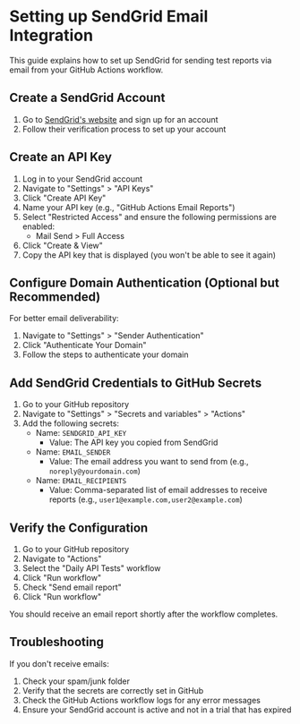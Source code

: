 # Setting up SendGrid Email Integration

This guide explains how to set up SendGrid for sending test reports via email from your GitHub Actions workflow.

## Create a SendGrid Account

1. Go to [SendGrid's website](https://sendgrid.com/) and sign up for an account
2. Follow their verification process to set up your account

## Create an API Key

1. Log in to your SendGrid account
2. Navigate to "Settings" > "API Keys"
3. Click "Create API Key"
4. Name your API key (e.g., "GitHub Actions Email Reports")
5. Select "Restricted Access" and ensure the following permissions are enabled:
   - Mail Send > Full Access
6. Click "Create & View"
7. Copy the API key that is displayed (you won't be able to see it again)

## Configure Domain Authentication (Optional but Recommended)

For better email deliverability:

1. Navigate to "Settings" > "Sender Authentication"
2. Click "Authenticate Your Domain"
3. Follow the steps to authenticate your domain

## Add SendGrid Credentials to GitHub Secrets

1. Go to your GitHub repository
2. Navigate to "Settings" > "Secrets and variables" > "Actions"
3. Add the following secrets:
   - Name: `SENDGRID_API_KEY`
     - Value: The API key you copied from SendGrid
   - Name: `EMAIL_SENDER`
     - Value: The email address you want to send from (e.g., `noreply@yourdomain.com`)
   - Name: `EMAIL_RECIPIENTS`
     - Value: Comma-separated list of email addresses to receive reports (e.g., `user1@example.com,user2@example.com`)

## Verify the Configuration

1. Go to your GitHub repository
2. Navigate to "Actions"
3. Select the "Daily API Tests" workflow
4. Click "Run workflow"
5. Check "Send email report"
6. Click "Run workflow"

You should receive an email report shortly after the workflow completes.

## Troubleshooting

If you don't receive emails:

1. Check your spam/junk folder
2. Verify that the secrets are correctly set in GitHub
3. Check the GitHub Actions workflow logs for any error messages
4. Ensure your SendGrid account is active and not in a trial that has expired
